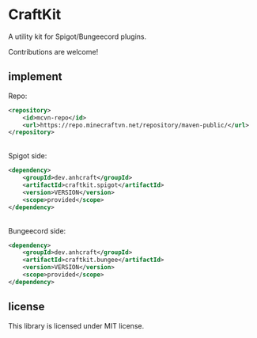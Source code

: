 # CraftKit
A utility kit for Spigot/Bungeecord plugins.<br>

Contributions are welcome!

## implement
Repo:
```xml
<repository>
    <id>mcvn-repo</id>
    <url>https://repo.minecraftvn.net/repository/maven-public/</url>
</repository>
```

<br>
Spigot side:

```xml
<dependency>
    <groupId>dev.anhcraft</groupId>
    <artifactId>craftkit.spigot</artifactId>
    <version>VERSION</version>
    <scope>provided</scope>
</dependency>
```

<br>
Bungeecord side:

```xml
<dependency>
    <groupId>dev.anhcraft</groupId>
    <artifactId>craftkit.bungee</artifactId>
    <version>VERSION</version>
    <scope>provided</scope>
</dependency>
```

## license
This library is licensed under MIT license.
